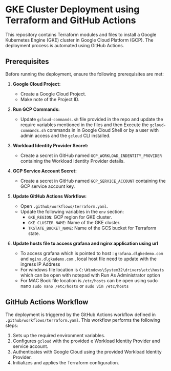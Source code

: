 # GKE Cluster Deployment using Terraform and GitHub Actions

This repository contains Terraform modules and files to install a Google Kubernetes Engine (GKE) cluster in Google Cloud Platform (GCP). The deployment process is automated using GitHub Actions.

## Prerequisites

Before running the deployment, ensure the following prerequisites are met:

1. **Google Cloud Project:**
   - Create a Google Cloud Project.
   - Make note of the Project ID.


2. **Run GCP Commands:**
   - Update `gcloud-commands.sh` file provided in the repo and update the require variables mentioned in the files and then Execute the `gcloud-commands.sh` commands in  in Google Cloud Shell or by a user with admin access and the `gcloud` CLI installed.


3. **Workload Identity Provider Secret:**
   - Create a secret in GitHub named `GCP_WORKLOAD_INDENTITY_PROVIDER` containing the Workload Identity Provider details.

4. **GCP Service Account Secret:**
   - Create a secret in GitHub named `GCP_SERVICE_ACCOUNT` containing the GCP service account key.

5. **Update GitHub Actions Workflow:**
   - Open `.github/workflows/terraform.yaml`.
   - Update the following variables in the `env` section:
     - `GKE_REGION`: GCP region for GKE cluster.
     - `GKE_CLUSTER_NAME`: Name of the GKE cluster.
     - `TKSTATE_BUCKET_NAME`: Name of the GCS bucket for Terraform state.


6. **Update hosts file to access grafana and nginx application using url**
    - To access grafana which is pointed to host : `grafana.dlgkedemo.com`  and `nginx.dlgkedemo.com` , local host file need to update with the ingress IP Address
    - For windows file location is `C:\Windows\System32\drivers\etc\hosts`  which can be open with notepad with Run As Administrator option
    - For MAC Book file location is `/etc/hosts` can be open using sudo nano `sudo nano /etc/hosts` or  `sudo vim /etc/hosts`


## GitHub Actions Workflow
The deployment is triggered by the GitHub Actions workflow defined in `.github/workflows/terraform.yaml`. This workflow performs the following steps:

1. Sets up the required environment variables.
2. Configures `gcloud` with the provided e Workload Identity Provider and service account.
3. Authenticates with Google Cloud using the provided Workload Identity Provider.
4. Initializes and applies the Terraform configuration.

